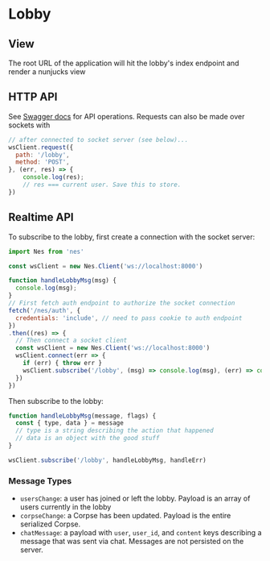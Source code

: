 # Lobby

## View
The root URL of the application will hit the lobby's index endpoint and render a nunjucks view

## HTTP API
See [Swagger docs](http://localhost:8000/documentation#/lobby) for API operations. Requests can also be made over sockets with
```js
// after connected to socket server (see below)...
wsClient.request({
  path: '/lobby',
  method: 'POST',
}, (err, res) => {
    console.log(res);
    // res === current user. Save this to store.
})
```

## Realtime API
To subscribe to the lobby, first create a connection with the socket server:

```js
import Nes from 'nes'

const wsClient = new Nes.Client('ws://localhost:8000')

function handleLobbyMsg(msg) {
  console.log(msg);
}
// First fetch auth endpoint to authorize the socket connection
fetch('/nes/auth', {
  credentials: 'include', // need to pass cookie to auth endpoint
})
.then((res) => {
  // Then connect a socket client
  const wsClient = new Nes.Client('ws://localhost:8000')
  wsClient.connect(err => {
    if (err) { throw err }
    wsClient.subscribe('/lobby', (msg) => console.log(msg), (err) => console.log(err))
  })
})
```

Then subscribe to the lobby:

```js
function handleLobbyMsg(message, flags) {
  const { type, data } = message
  // type is a string describing the action that happened
  // data is an object with the good stuff
}

wsClient.subscribe('/lobby', handleLobbyMsg, handleErr)
```

### Message Types
* `usersChange`: a user has joined or left the lobby. Payload is an array of users currently in the lobby
* `corpseChange`: a Corpse has been updated. Payload is the entire serialized Corpse.
* `chatMessage`: a payload with `user`, `user_id`, and `content` keys describing a message that was sent via chat. Messages are not persisted on the server.

